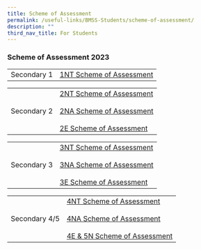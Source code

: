 ```yaml
---
title: Scheme of Assessment
permalink: /useful-links/BMSS-Students/scheme-of-assessment/
description: ""
third_nav_title: For Students
---
```

###  Scheme of Assessment 2023 


|  |  |
|---|---|
| Secondary 1 | [1NT Scheme of Assessment](/files/Secondary%201%20Scheme%20of%20Assesment.pdf) |


|  |  |
|---|---|
| Secondary 2 | [2NT Scheme of Assessment](/files/2NT%20Scheme%20of%20Assesment.pdf)<br><br>[2NA Scheme of Assessment](/files/2NA%20Scheme%20of%20Assesment.pdf)<br><br>[2E Scheme of Assessment](/files/2E%20Scheme%20of%20Assesment.pdf) |


|  |  |
|---|---|
| Secondary 3 | [3NT Scheme of Assessment](/files/3NT%20Scheme%20of%20Assesment.pdf)<br><br>[3NA Scheme of Assessment](/files/3NA%20Scheme%20of%20Assesment.pdf)<br><br>[3E Scheme of Assessment](/files/3E%20Scheme%20of%20Assesment.pdf) |


|  |  |
|---|---|
| Secondary 4/5 | [4NT Scheme of Assessment](/files/4NT%20Scheme%20of%20Assesment.pdf)<br><br>[4NA Scheme of Assessment](/files/4NA%20Scheme%20of%20Assesment.pdf)<br><br>[4E & 5N Scheme of Assessment](/files/4E5N%20Scheme%20of%20Assesment.pdf) |
